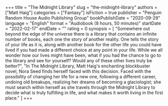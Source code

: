 +++
title = "The Midnight Library"
slug = "the-midnight-library"
authors = ["Matt Haig"]
categories = ["Fantasy"]
isFiction = true
publisher = "Penguin Random House Audio Publishing Group"
bookPublishDate = "2020-09-29"
language = "English"
format = "Audiobook (8 hours, 50 minutes)"
startDate = "2022-02-17"
endDate = ""
rating = 0
synopsis = [
    "Somewhere out beyond the edge of the universe there is a library that contains an infinite number of books, each one the story of another reality. One tells the story of your life as it is, along with another book for the other life you could have lived if you had made a different choice at any point in your life. While we all wonder how our lives might have been, what if you had the chance to go to the library and see for yourself? Would any of these other lives truly be better?",
    "In The Midnight Library, Matt Haig's enchanting blockbuster novel, Nora Seed finds herself faced with this decision. Faced with the possibility of changing her life for a new one, following a different career, undoing old breakups, realizing her dreams of becoming a glaciologist; she must search within herself as she travels through the Midnight Library to decide what is truly fulfilling in life, and what makes it worth living in the first place."
]
+++
